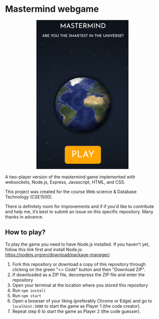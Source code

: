 # Mastermind webgame

<p align="center">
<img src="/splash.png" alt="Impression of the game splash screen" width="300"/>
</p>


A two-player version of the mastermind game implemented with websockets, Node.js, Express, Javascript, HTML, and CSS. 

This project was created for the course Web science & Database Technology (CSE1500). 

There is definitely room for improvements and if if you'd like to contribute and help me, it’s best to submit an issue on this specific repository. Many thanks in advance.

## How to play?

To play the game you need to have Node.js installed. If you haven't yet, follow this link first and install Node.js: https://nodejs.org/en/download/package-manager/. 

1. Fork this repository or download a copy of this repository through clicking on the green "<> Code" button and then "Download ZIP".
2. If downloaded as a ZIP file, decompress the ZIP file and enter the repository
3. Open your terminal at the location where you stored this repository
4. Run `npm install`
5. Run `npm start`
6. Open a browser of your liking (preferably Chrome or Edge) and go to `localhost:3000` to start the game as Player 1 (the code creator).
7. Repeat step 6 to start the game as Player 2 (the code guesser).
